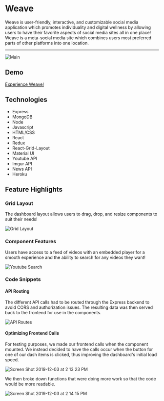 # Weave
Weave is user-friendly, interactive, and customizable social media application which promotes individuality and digital wellness by allowing users to have their favorite aspects of social media sites all in one place! Weave is a meta-social media site which combines users most preferred parts of other platforms into one location.

---

![Main](https://user-images.githubusercontent.com/51393952/70079389-8011ba80-15b9-11ea-97c9-6c2df8e4526f.jpg)

## Demo

[Experience Weave!](https://weave-mern.herokuapp.com/#/)

## Technologies
  + Express
  + MongoDB
  + Node
  + Javascript
  + HTML/CSS
  + React
  + Redux
  + React-Grid-Layout
  + Material UI
  + Youtube API
  + Imgur API
  + News API
  + Heroku
  
 ## Feature Highlights
 
 ### Grid Layout
 
 The dashboard layout allows users to drag, drop, and resize components to suit their needs!
 
 ![Grid Layout](https://user-images.githubusercontent.com/51393952/70091925-04703780-15d2-11ea-9775-56321959160d.gif)
 
 ### Component Features
 
 Users have access to a feed of videos with an embedded player for a smooth experience and the ability to search for any videos they want!
 
 ![Youtube Search](https://user-images.githubusercontent.com/51393952/70092509-49e13480-15d3-11ea-90c4-aa490df0b26f.gif)
 
### Code Snippets

#### API Routing
  The different API calls had to be routed through the Express backend to avoid CORS and authorization issues. The resulting data was then served back to the frontend for use in the components.
  
![API Routes](https://user-images.githubusercontent.com/51393952/70092889-1e127e80-15d4-11ea-8f2c-6842e108eed7.jpg)

#### Optimizing Frontend Calls

  For testing purposes, we made our frontend calls when the component mounted. We instead decided to have the calls occur when the button for one of our dash items is clicked, thus improving the dashboard's initial load speed.
  
![Screen Shot 2019-12-03 at 2 13 23 PM](https://user-images.githubusercontent.com/43099538/70095642-253c8b00-15da-11ea-9375-c293a7648f93.png)

  We then broke down functions that were doing more work so that the code would be more readable. 
  
  ![Screen Shot 2019-12-03 at 2 14 15 PM](https://user-images.githubusercontent.com/43099538/70095641-240b5e00-15da-11ea-8a65-dfcab5191314.png)

